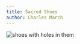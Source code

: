 ```yaml
---
title: Sacred Shoes
author: Charles March
---
```


<img src="../osacred_shoes.jpg" alt="shoes with holes in them">